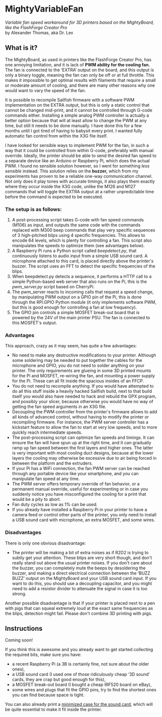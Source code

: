 # MightyVariableFan

*Variable fan speed workaround for 3D printers based on the MightyBoard, like the FlashForge Creator Pro*<br>
by Alexander Thomas, aka Dr. Lex

## What is it?

The MightyBoard, as used in printers like the FlashForge Creator Pro, has one annoying limitation, and it is lack of **PWM ability for the cooling fan.** The fan is connected to the ‘EXTRA’ output on the board, and this output is only a binary toggle, meaning the fan can only be off or at full throttle. This makes it impossible to get optimal results with filaments that require a small or moderate amount of cooling, and there are many other reasons why one would want to vary the speed of the fan.

It is possible to recompile Sailfish firmware with a software PWM implementation on the EXTRA output, but this is only a static control that cannot be changed mid-print, and it cannot be controlled through G-code commands either. Installing a simple analog PWM controller is actually a better option because that will at least allow to change the PWM at any time, but still it needs to be done manually. I have done this for a few months until I got tired of having to babysit every print. I wanted fully automatic fan control from within the X3G file itself.

I have looked for sensible ways to implement PWM for the fan, in such a way that it could be controlled from within G-code, preferably with manual override. Ideally, the printer should be able to send the desired fan speed to a separate device like an Arduino or Raspberry Pi, which does the actual PWM. I found no sensible solution however, so I went for something *less sensible* instead. This solution relies on the **buzzer,** which from my experiments has proven to be a reliable one-way communication channel. Not only does it play tones with accurate timings, it also plays them exactly where they occur inside the X3G code, unlike the M126 and M127 commands that will toggle the EXTRA output at a rather unpredictable time before the command is expected to be executed.

### The setup is as follows:

1. A post-processing script takes G-code with fan speed commands (M106) as input, and outputs the same code with the commands replaced with M300 beep commands that play very specific sequences of 3 high-pitched blips using 4 specific frequencies. This allows to encode 64 levels, which is plenty for controlling a fan. This script also manipulates the speeds to optimize them (see advantages below).
2. A Raspberry Pi runs a Python script called *beepdetect.py*, that continuously listens to audio input from a simple USB sound card. A microphone attached to this card, is placed directly above the printer's buzzer. The script uses an FFT to detect the specific frequencies of the blips.
3. When beepdetect.py detects a sequence, it performs a HTTP call to a simple Python-based web server that also runs on the Pi, this is the *pwm\_server.py* script based on CherryPi.
4. The pwm\_server reacts to incoming calls that request a speed change, by manipulating PWM output on a GPIO pin of the Pi, this is done through the RPi.GPIO Python module (it only implements software PWM, but this is good enough for controlling a fan at low frequency).
5. The GPIO pin controls a simple MOSFET break-out board that is powered by the 24V of the main printer PSU. The fan is connected to this MOSFET's output.

### Advantages
This approach, crazy as it may seem, has quite a few advantages:
* No need to make any destructive modifications to your printer. Although some soldering may be needed to put together the cables for the microphone and GPIO, you do not need to solder anything on your printer. The only requirements are glueing in some 3D printed mounts for the Pi and MOSFET, re-wiring the fan, and mounting a power supply for the Pi. These can all fit inside the spacious insides of an FFCP.
* You do not need to recompile anything. If you would have attempted to do all this stuff inside a heavily hacked Sailfish build, next to that build itself you would also have needed to hack and rebuild the GPX program, and possibly your slicer, because otherwise you would have no way of getting the fan speed arguments in an X3G file.
* Decoupling the PWM controller from the printer's firmware allows to add all kinds of advanced control, without having to modify the printer or recompiling firmware. For instance, the PWM server controller has a kickstart feature to allow the fan to start at very low speeds, and to more quickly reach intermediate speeds.
* The post-processing script can optimize fan speeds and timings. It can ensure the fan will have spun up at the right time, and it can gradually ramp up fan speed between the first layers and higher ones. The latter is very important with most cooling duct designs, because at the lower layers the cooling may otherwise be excessive due to air being forced in between the platform and the extruders.
* If your Pi has a WiFi connection, the fan PWM server can be reached through any portable device like your smartphone, and you can manipulate fan speed at any time.
* The PWM server offers temporary override of fan behavior, or a permanent manual override, useful for experimenting or in case you suddenly notice you have misconfigured the cooling for a print that would be a pity to abort.
* Fan duty cycles as low as 1% can be used.
* If you already have installed a Raspberry Pi in your printer to have a camera feed or control other parts of the printer, you only need to install a USB sound card with microphone, an extra MOSFET, and some wires.

### Disadvantages
There is only one obvious disadvantage:
* The printer will be making a bit of extra noises as if R2D2 is trying to subtly get your attention. These blips are very short though, and don't really stand out above the usual printer noises. If you don't care about the buzzer, you can completely mute the beeps by desoldering the buzzer, and making a direct electrical connection between the ‘BUZZ BUZZ’ output on the MightyBoard and your USB sound card input. If you want to do this, you should use a decoupling capacitor, and you might need to add a resistor divider to attenuate the signal in case it is too strong.

Another possible disadvantage is that if your printer is placed next to a pen with pigs that can squeal extremely loud at the exact same frequencies as the blips, detection might fail. Please don't combine 3D printing with pigs.


## Instructions

Coming soon!

If you think this is awesome and you already want to get started collecting the required bits, make sure you have:
* a recent Raspberry Pi (a 3B is certainly fine, not sure about the older ones),
* a USB sound card (I used one of those ridiculously cheap ‘3D sound’ cards, they are crap but good enough for this),
* a MOSFET break-out board (I bought a cheap IRF520 board on eBay),
* some wires and plugs that fit the GPIO pins, try to find the shortest ones you can find because space is tight.

You can also already print a [minimized case for the sound card](https://www.thingiverse.com/thing:2822474), which will be quite essential to make it fit inside the printer.